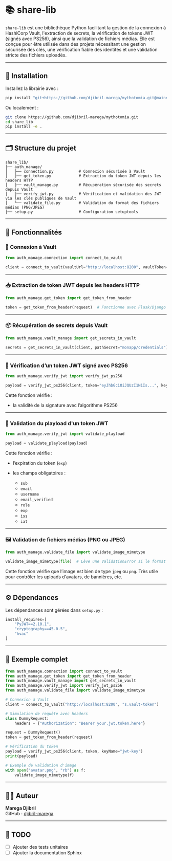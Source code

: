 
# 📚 share-lib

`share-lib` est une bibliothèque Python facilitant la gestion de la connexion à HashiCorp Vault, l'extraction de secrets, la vérification de tokens JWT (signés avec PS256), ainsi que la validation de fichiers médias. Elle est conçue pour être utilisée dans des projets nécessitant une gestion sécurisée des clés, une vérification fiable des identités et une validation stricte des fichiers uploadés.

---

## 🚀 Installation

Installez la librairie avec :

```bash
pip install "git+https://github.com/djibril-marega/mythotomia.git@main#egg=share-lib&subdirectory=share_lib"
```

Ou localement :

```bash
git clone https://github.com/djibril-marega/mythotomia.git
cd share_lib
pip install -e .
```

---

## 🗂️ Structure du projet

```
share_lib/
├── auth_manage/
│   ├── connection.py           # Connexion sécurisée à Vault
│   ├── get_token.py            # Extraction du token JWT depuis les headers HTTP
│   ├── vault_manage.py         # Récupération sécurisée des secrets depuis Vault
│   ├── verify_jwt.py           # Vérification et validation des JWT via les clés publiques de Vault
│   └── validate_file.py        # Validation du format des fichiers médias (PNG/JPEG)
├── setup.py                    # Configuration setuptools
```

---

## 🔐 Fonctionnalités

### 🔌 Connexion à Vault

```python
from auth_manage.connection import connect_to_vault

client = connect_to_vault(vaultUrl="http://localhost:8200", vaultToken="s.vault-token")
```

---

### 📥 Extraction de token JWT depuis les headers HTTP

```python
from auth_manage.get_token import get_token_from_header

token = get_token_from_header(request)  # Fonctionne avec Flask/Django
```

---

### 📦 Récupération de secrets depuis Vault

```python
from auth_manage.vault_manage import get_secrets_in_vault

secrets = get_secrets_in_vault(client, pathSecret="monapp/credentials")
```

---

### 🔏 Vérification d’un token JWT signé avec PS256

```python
from auth_manage.verify_jwt import verify_jwt_ps256

payload = verify_jwt_ps256(client, token="eyJhbGciOiJQUzI1NiIs...", keyName="jwt-key-name")
```

Cette fonction vérifie :

- la validité de la signature avec l’algorithme PS256


---

### 🔏 Validation du playload d'un token JWT

```python
from auth_manage.verify_jwt import validate_playload

payload = validate_playload(payload)
```

Cette fonction vérifie :

- l’expiration du token (`exp`)
- les champs obligatoires :

  - `sub`
  - `email`
  - `username`
  - `email_verified`
  - `role`
  - `exp`
  - `iss`
  - `iat`

---

### 🖼️ Validation de fichiers médias (PNG ou JPEG)

```python
from auth_manage.validate_file import validate_image_mimetype

validate_image_mimetype(file)  # Lève une ValidationError si le format est incorrect
```

Cette fonction vérifie que l’image est bien de type `jpeg` ou `png`. Très utile pour contrôler les uploads d'avatars, de bannières, etc.

---

## ⚙️ Dépendances

Les dépendances sont gérées dans `setup.py` :

```python
install_requires=[
    "PyJWT==2.10.1",
    "cryptography==45.0.5",
    "hvac"
]
```

---

## 🧪 Exemple complet

```python
from auth_manage.connection import connect_to_vault
from auth_manage.get_token import get_token_from_header
from auth_manage.vault_manage import get_secrets_in_vault
from auth_manage.verify_jwt import verify_jwt_ps256 
from auth_manage.validate_file import validate_image_mimetype

# Connexion à Vault
client = connect_to_vault("http://localhost:8200", "s.vault-token")

# Simulation de requête avec headers
class DummyRequest:
    headers = {"Authorization": "Bearer your.jwt.token.here"}

request = DummyRequest()
token = get_token_from_header(request)

# Vérification du token
payload = verify_jwt_ps256(client, token, keyName="jwt-key")
print(payload)

# Exemple de validation d'image
with open("avatar.png", "rb") as f:
    validate_image_mimetype(f)
```

---

## 🧑‍💻 Auteur

**Marega Djibril**  
GitHub : [djibril-marega](https://github.com/djibril-marega)

---

## 📌 TODO

- [ ] Ajouter des tests unitaires
- [ ] Ajouter la documentation Sphinx
